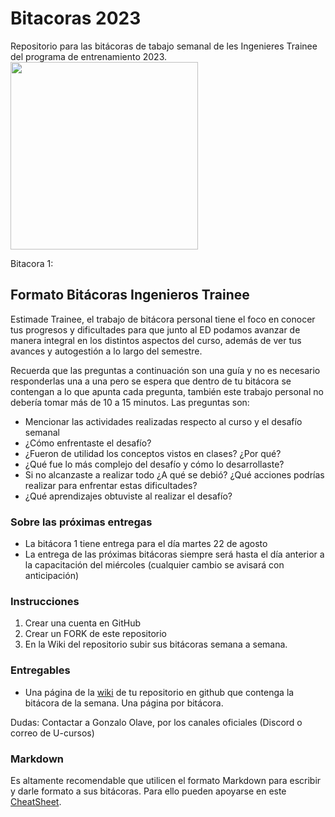 
#    Bitacoras 2023
Repositorio para las bitácoras de tabajo semanal de les Ingenieres Trainee del programa de entrenamiento 2023.
<img src="img/duckietown_engineering_chile.png" width="300">

Bitacora 1:

## Formato Bitácoras Ingenieros Trainee

Estimade Trainee, el trabajo de bitácora personal tiene el foco en conocer tus progresos y dificultades para que junto al ED podamos avanzar de manera integral en los distintos aspectos del curso, además de ver tus avances y autogestión a lo largo del semestre.

Recuerda que las preguntas a continuación son una guía y no es necesario responderlas una a una pero se espera que dentro de tu bitácora se contengan a lo que apunta cada pregunta, también este trabajo personal no debería tomar más de 10 a 15 minutos. Las preguntas son:

* Mencionar las actividades realizadas respecto al curso y el desafío semanal
* ¿Cómo enfrentaste el desafío?
* ¿Fueron de utilidad los conceptos vistos en clases? ¿Por qué?
* ¿Qué fue lo más complejo del desafío y cómo lo desarrollaste?
* Si no alcanzaste a realizar todo ¿A qué se debió? ¿Qué acciones podrías realizar para enfrentar estas dificultades?
* ¿Qué aprendizajes obtuviste al realizar el desafío?


### Sobre las próximas entregas

* La bitácora 1 tiene entrega para el día martes 22 de agosto
* La entrega de las próximas bitácoras siempre será hasta el día anterior a la capacitación del miércoles (cualquier cambio se avisará con anticipación)


### Instrucciones

1. Crear una cuenta en GitHub
2. Crear un FORK de este repositorio
3. En la Wiki del repositorio subir sus bitácoras semana a semana.

### Entregables

* Una página de la [wiki](https://github.com/Duckietown-Chile/bitacoras-2023/wiki) de tu repositorio en github que contenga la bitácora de la semana. Una página por bitácora.

Dudas: Contactar a Gonzalo Olave, por los canales oficiales (Discord o correo de U-cursos)


### Markdown
Es altamente recomendable que utilicen el formato Markdown para escribir y darle formato a sus bitácoras. Para ello pueden apoyarse en este [CheatSheet](https://github.com/adam-p/markdown-here/wiki/Markdown-Cheatsheet).
